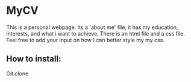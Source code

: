 # MyCV

This is a personal webpage. Its a 'about me' file, it has my education, interests, and what i want to achieve.
There is an html file and a css file. Feel free to add your input on how I can better style my my css.

## How to install:
Git clone
